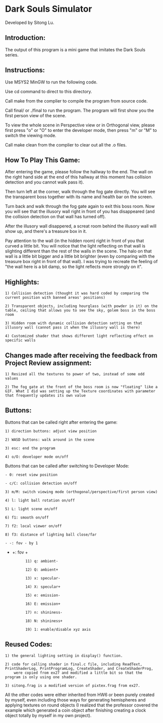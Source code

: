 # Dark Souls Simulator

Developed by Sitong Lu.

## Introduction:

The output of this program is a mini game that imitates the Dark Souls series.


## Instructions:

Use MSYS2 MinGW to run the following code.

Use cd command to direct to this directory.

Call make from the complier to compile the program from source code.

Call final/ or ./final to run the program. The program will first show you the first person view of the scene.

To view the whole scene in Perspective view or in Orthogonal view, please first press "o" or "O" to enter the developer mode, then press "m" or "M" to switch the viewing mode.

Call make clean from the complier to clear out all the .o files.


## How To Play This Game:

After entering the game, please follow the hallway to the end. The wall on the right hand side at the end of this hallway at this moment has collision detection and you cannot walk pass it).

Then turn left at the corner, walk through the fog gate directly. You will see the transparent boss together with its name and health bar on the screen.

Turn back and walk through the fog gate again to exit this boss room. Now you will see that the illusory wall right in front of you has disappeared (and the collision detection on that wall has turned off).

After the illusory wall disappered, a screat room behind the illusory wall will show up, and there's a treasure box in it.

Pay attention to the wall (in the hidden room) right in front of you that curved a little bit. You will notice that the light reflecting on that wall is slighting different than the rest of the walls in the scene. 
The halo on that wall is a little bit bigger and a little bit brighter (even by comparing with the treasure box right in front of that wall). 
I was trying to recreate the feeling of "the wall here is a bit damp, so the light reflects more strongly on it".


## Highlights:

	1) Collision detection (thought it was hard coded by comparing the current position with banned areas' positions)

	2) Transparent objects, including hourglass (with powder in it) on the table, ceiling that allows you to see the sky, golem boss in the boss room

	3) Hidden room with dynamic collision detection setting on that illusory wall (cannot pass it when the illusory wall is there)

	4) Customized shader that shows different light reflecting effect on specific walls 

## Changes made after receiving the feedback from Project Review assignment:

	1) Resized all the textures to power of two, instead of some odd values

	2) The fog gate at the front of the boss room is now "floating" like a GIF. What I did was setting up the Texture coordinates with parameter that frequently updates its own value



## Buttons:

Buttons that can be called right after entering the game:

	1) direction buttons: adjust view position

	2) WASD buttons: walk around in the scene

	3) esc: end the program

	4) o/O: developer mode on/off

Buttons that can be called after switching to Developer Mode:

	- 0: reset view position

	- c/C: collision detection on/off

	3) m/M: switch viewing mode (orthogonal/perspective/first person view)

	4) l: light ball rotation on/off

	5) L: light scene on/off

	6) f1: smooth on/off

	7) f2: local viewer on/off

	8) f3: distance of lighting ball close/far

	- -: fov - by 1

  - +: fov +

              11) q: ambient-

              12) Q: ambient+

              13) x: specular-

              14) X: specular+

              15) e: emission-

              16) E: emission+

              17) n: shininess-

              18) N: shininess+

              19) 1: enable/disable xyz axis


## Reused Codes:

	1) the general lighting setting in display() function.

	2) code for calling shader in final.c file, including ReadText, PrintShaderLog, PrintProgramLog, CreateShader, and CreateShaderProg, 
	    were copied from ex27 and modified a little bit so that the program is only using one shader.

	3) sitong.frag is a modified version of pixtex.frag from ex27.

All the other codes were either inherited from HW6 or been purely created by myself, 
even including those ways for generating hemispheres and applying textures on round objects (I realized that the professor covered the example which generated a coin object after finishing creating a clock object totally by myself in my own project).
